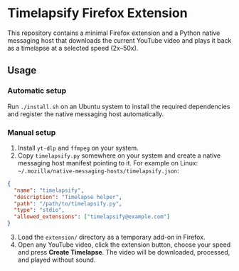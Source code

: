# Timelapsify Firefox Extension

This repository contains a minimal Firefox extension and a Python native
messaging host that downloads the current YouTube video and plays it back as a
timelapse at a selected speed (2x–50x).

## Usage

### Automatic setup

Run `./install.sh` on an Ubuntu system to install the required
dependencies and register the native messaging host automatically.

### Manual setup

1. Install `yt-dlp` and `ffmpeg` on your system.
2. Copy `timelapsify.py` somewhere on your system and create a native
   messaging host manifest pointing to it. For example on Linux:
   `~/.mozilla/native-messaging-hosts/timelapsify.json`:

```json
{
  "name": "timelapsify",
  "description": "Timelapse helper",
  "path": "/path/to/timelapsify.py",
  "type": "stdio",
  "allowed_extensions": ["timelapsify@example.com"]
}
```

3. Load the `extension/` directory as a temporary add-on in Firefox.
4. Open any YouTube video, click the extension button, choose your speed and
   press **Create Timelapse**. The video will be downloaded, processed, and
   played without sound.
